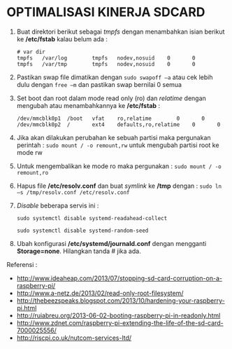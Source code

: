 # OPTIMALISASI KINERJA SDCARD
1.	Buat direktori berikut sebagai *tmpfs* dengan menambahkan isian berikut ke **/etc/fstab** kalau belum ada :
	```
	# var dir
	tmpfs   /var/log        tmpfs   nodev,nosuid    0       0
	tmpfs   /var/tmp        tmpfs   nodev,nosuid    0       0
	```

2.	Pastikan swap file dimatikan dengan `sudo swapoff –a` atau cek lebih dulu dengan `free –m` dan pastikan swap bernilai 0 semua
3.	Set boot dan root dalam mode read only (ro) dan *relatime* dengan mengubah atau menambahkannya ke **/etc/fstab** :
	```
	/dev/mmcblk0p1  /boot   vfat    ro,relatime        0       0
	/dev/mmcblk0p2  /       ext4    defaults,ro,relatime    0       0
	```

4.	Jika akan dilakukan perubahan ke sebuah partisi maka pergunakan perintah : `sudo mount / -o remount,rw` untuk mengubah partisi root ke mode rw
5.	Untuk mengembalikan ke mode ro maka pergunakan : `sudo mount / -o remount,ro`
6.	Hapus file **/etc/resolv.conf** dan buat *symlink* ke **/tmp** dengan : `sudo ln –s /tmp/resolv.conf /etc/resolv.conf`
7.	*Disable* beberapa servis ini :
	```
	sudo systemctl disable systemd-readahead-collect

	sudo systemctl disable systemd-random-seed
	```
8. Ubah konfigurasi **/etc/systemd/journald.conf** dengan mengganti **Storage=none**. Hilangkan tanda # jika ada.
	
Referensi :
-	http://www.ideaheap.com/2013/07/stopping-sd-card-corruption-on-a-raspberry-pi/
-	http://www.a-netz.de/2013/02/read-only-root-filesystem/
-	http://thebeezspeaks.blogspot.com/2013/10/hardening-your-raspberry-pi.html
-	http://ruiabreu.org/2013-06-02-booting-raspberry-pi-in-readonly.html
-	http://www.zdnet.com/raspberry-pi-extending-the-life-of-the-sd-card-7000025556/
-	http://riscpi.co.uk/nutcom-services-ltd/
